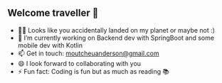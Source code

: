 ## Welcome traveller 👋


- 👨‍🚀 Looks like you accidentally landed on my planet or maybe not :)
- 🔭 I’m currently working on Backend dev with SpringBoot and some mobile dev with Kotlin
- 📫 Get in touch: moutcheuanderson@gmail.com
- 😄 I look forward to collaborating with you
- ⚡ Fun fact: Coding is fun but as much as reading 📚
